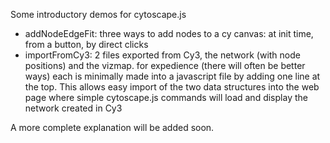 Some introductory demos for cytoscape.js

* addNodeEdgeFit: three ways to add nodes to a cy canvas: at init time, from a button, by direct clicks
* importFromCy3: 2 files exported from Cy3, the network (with node positions) and the vizmap.  for expedience (there will often be better ways) each is minimally made into a javascript file by adding one line at the top.  This allows easy import of the two data structures into the web page where simple cytoscape.js commands will load and display the network created in Cy3

A more complete explanation will be added soon.

